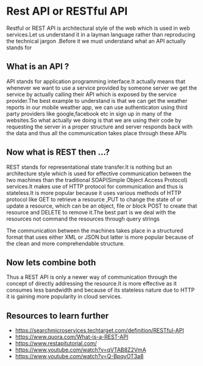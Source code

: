 # Rest API or RESTful API
Restful or REST API is architectural style of the web which is used in web services.Let us understand it in  a layman language rather than reproducing the technical jargon .Before it we must understand what an API actually stands for

## What is an API ?
API stands for application programming interface.It actually means that whenever we want to use a service provided by someone server we get the service by actually calling their API which is exposed by the service provider.The best example to understand is that we can get the weather reports in our mobile weather app, we can use authenticaton using third party providers like google,facebook etc in sign up in many of the websites.So what actually we doing is that we are using their code by requesting the server in a proper structure and server responds back with the data and thus all the communication takes place through these APIs

## Now what is REST then ...?
REST stands for representational state transfer.It is nothing but an architecture style which is used for effective communication between the two machines than the traditional SOAP(Simple Object Access Protocol) services.It makes use of HTTP protocol for communication and thus is stateless.It is more popular because it uses various methods of HTTP protocol like GET to retrieve a resource ,PUT to change the state of or update a resource, which can be an object, file or block POST to create that resource and DELETE to remove it.The best part is we deal with the resources not command the resources through query strings

The communication between the machines takes place in a structured format that uses either XML or JSON but latter is more popular because of the clean and more comprehendable structure.

## Now lets combine both

Thus a REST API is only a newer way of communication through the concept of directly addressing the resource.It is more effective as it consumes less bandwidth and because of its stateless nature due to HTTP it is gaining more popularity in cloud services.

## Resources to learn further
*  https://searchmicroservices.techtarget.com/definition/RESTful-API
*  https://www.quora.com/What-is-a-REST-API
*  https://www.restapitutorial.com/
*  https://www.youtube.com/watch?v=qVTAB8Z2VmA
*  https://www.youtube.com/watch?v=Q-BpqyOT3a8
